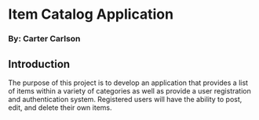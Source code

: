 # Item Catalog Application
### By: Carter Carlson

## Introduction
The purpose of this project is to develop an application that provides a list
of items within a variety of categories as well as provide a user registration
and authentication system.  Registered users will have the ability to post,
edit, and delete their own items.
